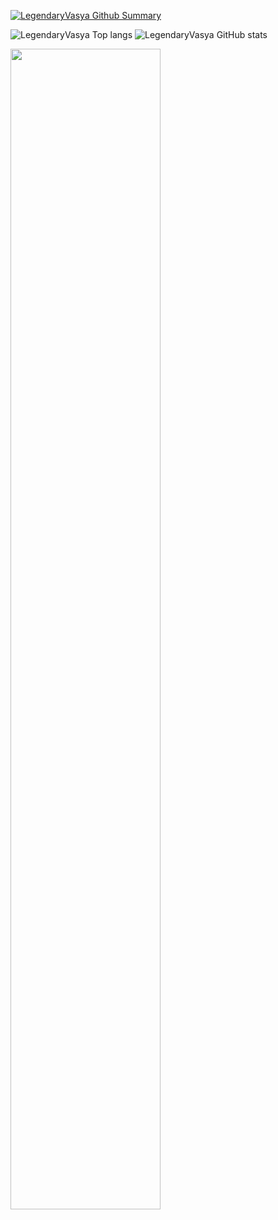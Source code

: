 [![LegendaryVasya Github Summary](https://github-profile-summary-cards.vercel.app/api/cards/profile-details?username=LegendaryVasya&theme=vue)](https://github.com/marketplace/actions/github-profile-summary-cards)


![LegendaryVasya Top langs](https://github-profile-summary-cards.vercel.app/api/cards/repos-per-language?username=LegendaryVasya&theme=vue)
![LegendaryVasya GitHub stats](https://github-profile-summary-cards.vercel.app/api/cards/stats?username=LegendaryVasya&theme=vue)

<div align="сentre">
<img src="https://c.tenor.com/5TcToUPiMMcAAAAC/god-rick-sanchez.gif" align="сentre" style="width: 69%" />
</div>
